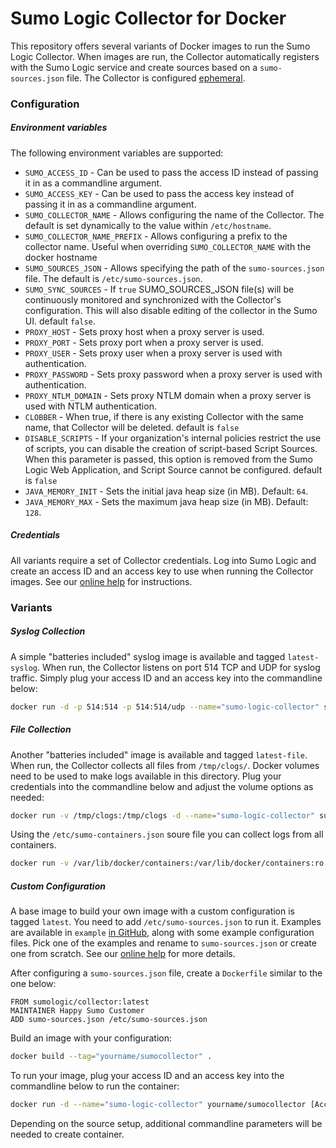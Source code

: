 # Sumo Logic Collector for Docker

This repository offers several variants of Docker images to run the Sumo Logic Collector. When images are run, the Collector automatically registers with the Sumo Logic service and create sources based on a `sumo-sources.json` file. The Collector is configured [ephemeral](https://help.sumologic.com/Send_Data/Installed_Collectors/sumo.conf).

### Configuration

##### Environment variables

The following environment variables are supported:

* `SUMO_ACCESS_ID` - Can be used to pass the access ID instead of passing it in as a commandline argument.
* `SUMO_ACCESS_KEY` - Can be used to pass the access key instead of passing it in as a commandline argument.
* `SUMO_COLLECTOR_NAME` - Allows configuring the name of the Collector. The default is set dynamically to the value within `/etc/hostname`.
* `SUMO_COLLECTOR_NAME_PREFIX` - Allows configuring a prefix to the collector name. Useful when overriding `SUMO_COLLECTOR_NAME` with the docker hostname
* `SUMO_SOURCES_JSON` - Allows specifying the path of the `sumo-sources.json` file. The default is `/etc/sumo-sources.json`.
* `SUMO_SYNC_SOURCES` - If `true` SUMO_SOURCES_JSON file(s) will be continuously monitored and synchronized with the Collector's configuration. This will also disable editing of the collector in the Sumo UI. default `false`.
* `PROXY_HOST` - Sets proxy host when a proxy server is used.
* `PROXY_PORT` - Sets proxy port when a proxy server is used.
* `PROXY_USER` - Sets proxy user when a proxy server is used with authentication.
* `PROXY_PASSWORD` - Sets proxy password when a proxy server is used with authentication.
* `PROXY_NTLM_DOMAIN` - Sets proxy NTLM domain when a proxy server is used with NTLM authentication.
* `CLOBBER` - When true, if there is any existing Collector with the same name, that Collector will be deleted. default is `false`
* `DISABLE_SCRIPTS` - If your organization's internal policies restrict the use of scripts, you can disable the creation of script-based Script Sources. When this parameter is passed, this option is removed from the Sumo Logic Web Application, and Script Source cannot be configured. default is `false`
* `JAVA_MEMORY_INIT` - Sets the initial java heap size (in MB). Default: `64`.
* `JAVA_MEMORY_MAX` - Sets the maximum java heap size (in MB). Default: `128`.

##### Credentials

All variants require a set of Collector credentials. Log into Sumo Logic and create an access ID and an access key to use when running the Collector images. See our [online help](https://help.sumologic.com/Manage/Security/Access_Keys/Create_Access_Keys) for instructions.

### Variants

##### Syslog Collection

A simple "batteries included" syslog image is available and tagged `latest-syslog`. When run, the Collector listens on port 514 TCP and UDP for syslog traffic. Simply plug your access ID and an access key into the commandline below:


```bash
docker run -d -p 514:514 -p 514:514/udp --name="sumo-logic-collector" sumologic/collector:latest-syslog [Access ID] [Access key]
```

##### File Collection

Another "batteries included" image is available and tagged `latest-file`. When run, the Collector collects all files from `/tmp/clogs/`. Docker volumes need to be used to make logs available in this directory. Plug your credentials into the commandline below and adjust the
volume options as needed:

```bash
docker run -v /tmp/clogs:/tmp/clogs -d --name="sumo-logic-collector" sumologic/collector:latest-file [Access ID] [Access key]
```

Using the `/etc/sumo-containers.json` soure file you can collect logs from all containers.

```bash
docker run -v /var/lib/docker/containers:/var/lib/docker/containers:ro -d --name="sumo-logic-collector" -e SUMO_SOURCES_JSON=/etc/sumo-containers.json sumologic/collector:latest-file [Access ID] [Access key]
```


##### Custom Configuration

A base image to build your own image with a custom configuration is tagged `latest`. You need to add  `/etc/sumo-sources.json` to run it.
Examples are available in `example` [in GitHub](https://github.com/SumoLogic/sumologic-collector-docker/tree/master/example), along with some example configuration files. Pick one of the examples and rename to `sumo-sources.json` or create one from scratch. See  our [online help](https://help.sumologic.com/Send_Data/Sources/Use_JSON_to_Configure_Sources) for more details.

After configuring a `sumo-sources.json` file, create a `Dockerfile` similar to the one below:

```
FROM sumologic/collector:latest
MAINTAINER Happy Sumo Customer
ADD sumo-sources.json /etc/sumo-sources.json
```

Build an image with your configuration:

```bash
docker build --tag="yourname/sumocollector" .
```

To run your image, plug your access ID and an access key into the commandline below to run the container:

```bash
docker run -d --name="sumo-logic-collector" yourname/sumocollector [Access ID] [Access key]
```

Depending on the source setup, additional commandline parameters will be needed to create container.
